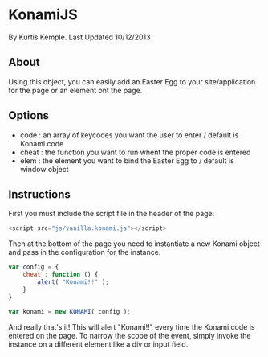 # KonamiJS
By Kurtis Kemple. Last Updated 10/12/2013

## About
Using this object, you can easily add an Easter Egg to your site/application for the page or an element ont the page.

## Options

 - code : an array of keycodes you want the user to enter / default is Konami code
 - cheat : the function you want to run whent the proper code is entered
 - elem : the element you want to bind the Easter Egg to / default is window object

## Instructions

First you must include the script file in the header of the page:

```javascript
<script src="js/vanilla.konami.js"></script>
```

Then at the bottom of the page you need to instantiate a new Konami object and pass in the configuration for the instance.

```javascript
var config = {
	cheat : function () {
		alert( "Konami!!" );
	}
}

var konami = new KONAMI( config );
```

And really that's it! This will alert "Konami!!" every time the Konami code is entered on the page. To narrow the scope of the event, simply invoke the instance on a different element like a div or input field.

